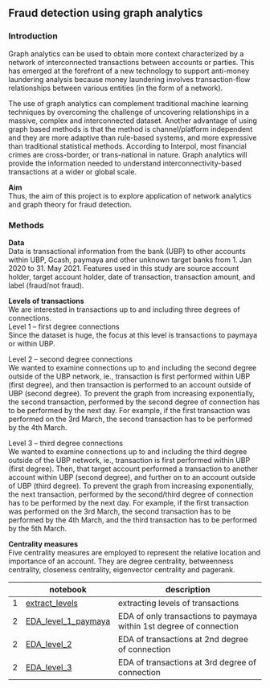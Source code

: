 ## Fraud detection using graph analytics

### Introduction
Graph analytics can be used to obtain more context characterized by a network of interconnected transactions between accounts or parties. This has emerged at the forefront of a new technology to support anti-money laundering analysis because money laundering involves transaction-flow relationships between various entities (in the form of a network).

The use of graph analytics can complement traditional machine learning techniques by overcoming the challenge of uncovering relationships in a massive, complex and interconnected dataset. Another advantage of using graph based methods is that the method is channel/platform independent and they are more adaptive than rule-based systems, and more expressive than traditional statistical methods. According to Interpol, most financial crimes are cross-border, or trans-national in nature. Graph analytics will provide the information needed to understand interconnectivity-based transactions at a wider or global scale. 

**Aim**
<br> Thus, the aim of this project is to explore application of network analytics and graph theory for fraud detection. 

### Methods
**Data**
<br> Data is transactional information from the bank (UBP) to other accounts within UBP, Gcash, paymaya and other unknown target banks from 1. Jan 2020 to 31. May 2021. Features used in this study are source account holder, target account holder, date of transaction, transaction amount, and label (fraud/not fraud).  

**Levels of transactions**
<br> We are interested in transactions up to and including three degrees of connections.
<br> Level 1 – first degree connections
<br> Since the dataset is huge, the focus at this level is transactions to paymaya or within UBP. 

Level 2 – second degree connections
<br> We wanted to examine connections up to and including the second degree outside of the UBP network, ie., transaction is first performed within UBP (first degree), and then transaction is performed to an account outside of UBP (second degree). To prevent the graph from increasing exponentially, the second transaction, performed by the second degree of connection has to be performed by the next day. For example, if the first transaction was performed on the 3rd March, the second transaction has to be performed by the 4th March.

Level 3 – third degree connections
<br> We wanted to examine connections up to and including the third degree outside of the UBP network, ie., transaction is first performed within UBP (first degree). Then, that target account performed a transaction to another account within UBP (second degree), and further on to an account outside of UBP (third degree). To prevent the graph from increasing exponentially, the next transaction, performed by the second/third degree of connection has to be performed by the next day. For example, if the first transaction was performed on the 3rd March, the second transaction has to be performed by the 4th March, and the third transaction has to be performed by the 5th March. 

**Centrality measures** 
<br> Five centrality measures are employed to represent the relative location and importance of an account. They are degree centrality, betweenness centrality, closeness centrality, eigenvector centrality and pagerank.



|   | notebook                      | description                    |
|---|-------------------------------|--------------------------------|
| 1 | [extract_levels](https://github.com/doscsy12/ADI_projects/blob/main/AML/extract_levels.ipynb) | extracting levels of transactions |
| 2 | [EDA_level_1_paymaya](https://github.com/doscsy12/ADI_projects/blob/main/AML/EDA_level_1_paymaya.ipynb)| EDA of only transactions to paymaya within 1st degree of connection |
| 2 | [EDA_level_2](https://github.com/doscsy12/ADI_projects/blob/main/AML/EDA_level_2.ipynb)| EDA of transactions at 2nd degree of connection |
| 2 | [EDA_level_3](https://github.com/doscsy12/ADI_projects/blob/main/AML/EDA_level_3.ipynb)| EDA of transactions at 3rd degree of connection |

